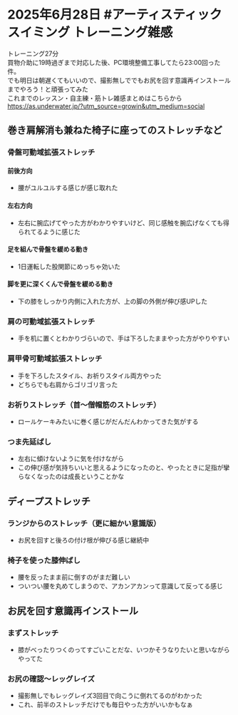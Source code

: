 # 2025年6月28日 #アーティスティックスイミング トレーニング雑感
トレーニング27分  
買物介助に19時過ぎまで対応した後、PC環境整備工事してたら23:00回った件。  
でも明日は朝遅くてもいいので、撮影無しででもお尻を回す意識再インストールまでやろう！と頑張ってみた  
これまでのレッスン・自主練・筋トレ雑感まとめはこちらから  
https://as.underwater.jp/?utm_source=growin&utm_medium=social  
## 巻き肩解消も兼ねた椅子に座ってのストレッチなど
### 骨盤可動域拡張ストレッチ
#### 前後方向
- 腰がユルユルする感じが感じ取れた
#### 左右方向
- 左右に腕広げてやった方がわかりやすいけど、同じ感触を腕広げなくても得られてるように感じた
#### 足を組んで骨盤を緩める動き
- 1日運転した股関節にめっちゃ効いた
#### 脚を更に深くくんで骨盤を緩める動き
- 下の膝をしっかり内側に入れた方が、上の脚の外側が伸び感UPした
### 肩の可動域拡張ストレッチ
- 手を机に置くとわかりづらいので、手は下ろしたままやった方がやりやすい
### 肩甲骨可動域拡張ストレッチ
- 手を下ろしたスタイル、お祈りスタイル両方やった
- どちらでも右肩からゴリゴリ言った
### お祈りストレッチ（首～僧帽筋のストレッチ）
- ロールケーキみたいに巻く感じがだんだんわかってきた気がする
### つま先延ばし
- 左右に傾けないように気を付けながら
- この伸び感が気持ちいいと思えるようになったのと、やったときに足指が攣らなくなったのは成長ということかな
## ディープストレッチ
### ランジからのストレッチ（更に細かい意識版）
- お尻を回すと後ろの付け根が伸びる感じ継続中
### 椅子を使った膝伸ばし
- 腰を反ったまま前に倒すのがまだ難しい
- ついつい腰を丸めてしまうので、アカンアカンって意識して反ってる感じ
## お尻を回す意識再インストール
### まずストレッチ
- 膝がべったりつくのってすごいことだな、いつかそうなりたいと思いながらやってた
### お尻の確認～レッグレイズ
- 撮影無しでもレッグレイズ3回目で向こうに倒れてるのがわかった
- これ、前半のストレッチだけでも毎日やった方がいいかもなぁ